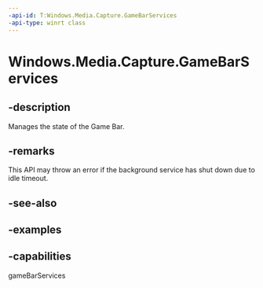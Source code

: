 ```yaml
---
-api-id: T:Windows.Media.Capture.GameBarServices
-api-type: winrt class
---
```


<!-- Class syntax.
public class GameBarServices 
-->

# Windows.Media.Capture.GameBarServices

## -description
Manages the state of the Game Bar.

## -remarks
This API may throw an error if the background service has shut down due to idle timeout.

## -see-also

## -examples



## -capabilities
gameBarServices
